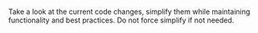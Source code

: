 Take a look at the current code changes, simplify them while maintaining functionality and best practices. Do not force simplify if not needed.